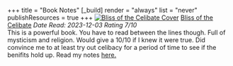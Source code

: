 +++
title = "Book Notes"
[_build]
  render = "always"
  list = "never"
  publishResources = true
+++
[![Bliss of the Celibate Cover](/images/blissofthecelibate.png?height=125px&classes=left,inline)](/booknotes/blissofthecelibate)
[Bliss of the Celibate](/booknotes/blissofthecelibate)
_Date Read: 2023-12-03 Rating 7/10_\
This is a powerful book. You have to read between the lines though. Full of mysticism and religion. Would give a 10/10 if I knew it were true. Did convince me to at least try out celibacy for a period of time to see if the benifits hold up. Read my notes [here.](/booknotes/blissofthecelibate)
